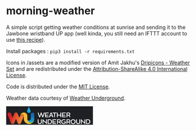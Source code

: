 # morning-weather

A simple script getting weather conditions at sunrise and sending it to the Jawbone wristband UP app (well kinda, you still need an IFTTT account to use [this recipe](https://ifttt.com/recipes/460158-send-weather-to-jawbone-up-app)).

Install packages : `pip3 install -r requirements.txt`

Icons in /assets are a modified version of Amit Jakhu's [Dripicons - Weather Set](https://github.com/amitjakhu/dripicons-weather) and are redistributed under the [Attribution-ShareAlike 4.0 International License](https://creativecommons.org/licenses/by-sa/4.0/).

Code is distributed under the [MIT License](https://github.com/jfgoncalves/morning-weather/blob/master/LICENSE).

Weather data courtesy of [Weather Underground](https://www.wunderground.com/).

![Weather Underground Logo](wundergroundLogo_4c_rev_horz.jpg)
